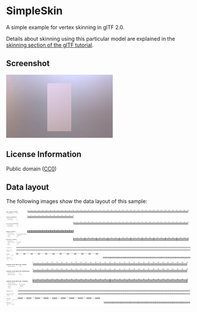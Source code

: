 # SimpleSkin

A simple example for vertex skinning in glTF 2.0. 

Details about skinning using this particular model are explained in the
[skinning section of the glTF tutorial](https://github.com/javagl/glTF-Tutorials/blob/master/gltfTutorial/gltfTutorial_019_SimpleSkin.md).

## Screenshot

![screenshot](screenshot/screenshot.gif)

## License Information

Public domain ([CC0](https://creativecommons.org/publicdomain/zero/1.0/))

## Data layout

The following images show the data layout of this sample:

![skinGeometry](screenshot/skinGeometry.png)
![skinAnimation](screenshot/skinAnimation.png)
![inverseBindMatrices](screenshot/inverseBindMatrices.png)
![skinningData](screenshot/skinningData.png)

